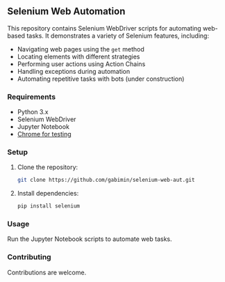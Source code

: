 ## Selenium Web Automation

This repository contains Selenium WebDriver scripts for automating web-based tasks. It demonstrates a variety of Selenium features, including:

- Navigating web pages using the `get` method
- Locating elements with different strategies
- Performing user actions using Action Chains
- Handling exceptions during automation
- Automating repetitive tasks with bots (under construction)


### Requirements

- Python 3.x
- Selenium WebDriver
- Jupyter Notebook
- [Chrome for testing](https://googlechromelabs.github.io/chrome-for-testing/)


### Setup

1. Clone the repository:
   ```bash
   git clone https://github.com/gabimin/selenium-web-aut.git
    ```


2. Install dependencies:
    ```bash
    pip install selenium
    ```


### Usage

Run the Jupyter Notebook scripts to automate web tasks.


### Contributing

Contributions are welcome.






